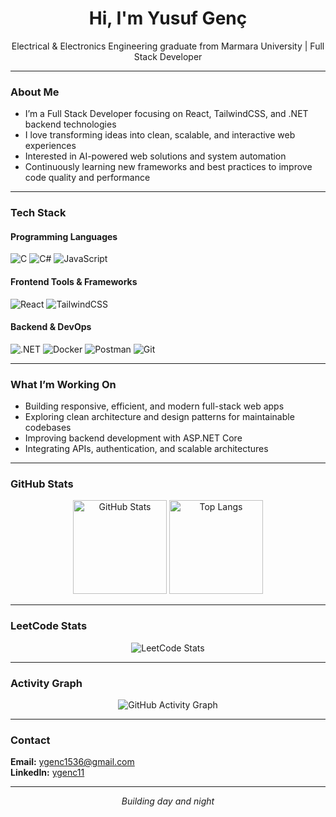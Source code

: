 <h1 align="center">Hi, I'm Yusuf Genç</h1>
<p align="center">
  Electrical & Electronics Engineering graduate from Marmara University | Full Stack Developer
</p>

---

### About Me

- I’m a Full Stack Developer focusing on React, TailwindCSS, and .NET backend technologies  
- I love transforming ideas into clean, scalable, and interactive web experiences  
- Interested in AI-powered web solutions and system automation  
- Continuously learning new frameworks and best practices to improve code quality and performance  

---

### Tech Stack

#### Programming Languages
![C](https://img.shields.io/badge/C-00599C?style=flat-square&logo=c&logoColor=white)
![C#](https://img.shields.io/badge/C%23-512BD4?style=flat-square&logo=c-sharp&logoColor=white)
![JavaScript](https://img.shields.io/badge/JavaScript-F7DF1E?style=flat-square&logo=javascript&logoColor=black)

#### Frontend Tools & Frameworks
![React](https://img.shields.io/badge/React-61DAFB?style=flat-square&logo=react&logoColor=black)
![TailwindCSS](https://img.shields.io/badge/TailwindCSS-38B2AC?style=flat-square&logo=tailwind-css&logoColor=white)

#### Backend & DevOps
![.NET](https://img.shields.io/badge/.NET-512BD4?style=flat-square&logo=dotnet&logoColor=white)
![Docker](https://img.shields.io/badge/Docker-2496ED?style=flat-square&logo=docker&logoColor=white)
![Postman](https://img.shields.io/badge/Postman-FF6C37?style=flat-square&logo=postman&logoColor=white)
![Git](https://img.shields.io/badge/Git-F05032?style=flat-square&logo=git&logoColor=white)

---

### What I’m Working On

- Building responsive, efficient, and modern full-stack web apps  
- Exploring clean architecture and design patterns for maintainable codebases  
- Improving backend development with ASP.NET Core  
- Integrating APIs, authentication, and scalable architectures  

---

### GitHub Stats

<p align="center">
  <img src="https://github-readme-stats.vercel.app/api?username=ygenc11&show_icons=true&theme=radical" alt="GitHub Stats" height="150">
  <img src="https://github-readme-stats.vercel.app/api/top-langs/?username=ygenc11&layout=compact&theme=radical" alt="Top Langs" height="150">
</p>

---

### LeetCode Stats

<p align="center">
  <img src="https://leetcard.jacoblin.cool/ygenc11?theme=dark&font=Ubuntu&ext=heatmap" alt="LeetCode Stats">
</p>

---

### Activity Graph

<p align="center">
  <img src="https://github-readme-activity-graph.vercel.app/graph?username=ygenc11&theme=radical" alt="GitHub Activity Graph">
</p>

---

### Contact

**Email:** [ygenc1536@gmail.com](mailto:ygenc1536@gmail.com)  
**LinkedIn:** [ygenc11](https://www.linkedin.com/in/yusufgenc11/)

---

<p align="center"><i>Building day and night</i></p>
